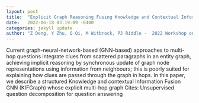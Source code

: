```yaml
---
layout: post
title:  "Explicit Graph Reasoning Fusing Knowledge and Contextual Information for Multi-hop Question Answering"
date:   2022-06-18 03:19:09 -0400
categories: jekyll update
author: "Z Deng, Y Zhu, Q Qi, M Witbrock, PJ Riddle -  2022 Workshop on Deep Learning on , 2022"
---
```

Current graph-neural-network-based (GNN-based) approaches to multi-hop questions integrate clues from scattered paragraphs in an entity graph, achieving implicit reasoning by synchronous update of graph node representations using information from neighbours; this is poorly suited for explaining how clues are passed through the graph in hops. In this paper, we describe a structured Knowledge and contextual Information Fusion GNN (KIFGraph) whose explicit multi-hop graph 
Cites: Unsupervised question decomposition for question answering